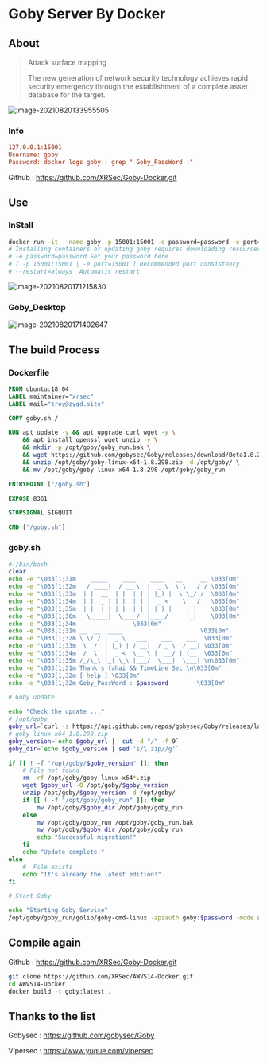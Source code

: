 # Goby Server By Docker

## About

> Attack surface mapping
>
> The new generation of network security technology achieves rapid security emergency through the establishment of a complete asset database for the target.

![image-20210820133955505](https://rmt.ladydaily.com/fetch/ZYGG/storage/image-20210820133955505.png?w=1280)

### Info

```ini
127.0.0.1:15001
Username: goby
Password: docker logs goby | grep " Goby_PassWord :"
```

Github : https://github.com/XRSec/Goby-Docker.git

## Use

### InStall

```bash
docker run -it --name goby -p 15001:15001 -e password=password -e port=15001 xrsec/goby:latest
# Installing containers or updating goby requires downloading resources from GitHub
# -e password=password Set your password here 
# [ -p 15001:15001 | -e port=15001 ] Recommended port consistency
# --restart=always  Automatic restart
```

![image-20210820171215830](https://rmt.ladydaily.com/fetch/ZYGG/storage/20210820171444750926.png?w=1280&fmt=jpg)

### Goby_Desktop

![image-20210820171402647](https://rmt.ladydaily.com/fetch/ZYGG/storage/20210820171449669292.png?w=1280&fmt=jpg)

## The build Process

### Dockerfile

```dockerfile
FROM ubuntu:18.04
LABEL maintainer="xrsec"
LABEL mail="troy@zygd.site"

COPY goby.sh /

RUN apt update -y && apt upgrade curl wget -y \
    && apt install openssl wget unzip -y \
    && mkdir -p /opt/goby/goby_run.bak \
    && wget https://github.com/gobysec/Goby/releases/download/Beta1.8.298/goby-linux-x64-1.8.298.zip -O /opt/goby/goby-linux-x64-1.8.298.zip \
    && unzip /opt/goby/goby-linux-x64-1.8.298.zip -d /opt/goby/ \
    && mv /opt/goby/goby-linux-x64-1.8.298 /opt/goby/goby_run

ENTRYPOINT ["/goby.sh"]

EXPOSE 8361

STOPSIGNAL SIGQUIT

CMD ["/goby.sh"]
```



### goby.sh

```sh
#!/bin/bash
clear
echo -e "\033[1;31m    _____    ____    ____   __     __ \033[0m"
echo -e "\033[1;32m   / ____|  / __ \  |  _ \  \ \   / / \033[0m"
echo -e "\033[1;33m  | |  __  | |  | | | |_) |  \ \_/ /  \033[0m"
echo -e "\033[1;34m  | | |_ | | |  | | |  _ <    \   /   \033[0m"
echo -e "\033[1;35m  | |__| | | |__| | | |_) |    | |    \033[0m"
echo -e "\033[1;36m   \_____|  \____/  |____/     |_|    \033[0m"                                
echo -e "\033[1;34m -------------- \033[0m"                           
echo -e "\033[1;31m __  __  ____                      \033[0m"
echo -e "\033[1;32m \ \/ / |  _ \   ___    ___    ___  \033[0m"
echo -e "\033[1;33m  \  /  | |_) | / __|  / _ \  / __| \033[0m"
echo -e "\033[1;34m  /  \  |  _ <  \__ \ |  __/ | (__  \033[0m"
echo -e "\033[1;35m /_/\_\ |_| \_\ |___/  \___|  \___| \n\033[0m"
echo -e "\033[1;31m Thank's fahai && TimeLine Sec \n\033[0m"
echo -e "\033[1;32m [ help ] \033[0m"
echo -e "\033[1;32m Goby_PassWord : $password        \033[0m"

# Goby update

echo "Check the update ..."
# /opt/goby
goby_url=`curl -s https://api.github.com/repos/gobysec/Goby/releases/latest | grep browser_download_url | grep linux | cut -d '"' -f 4`
# goby-linux-x64-1.8.298.zip
goby_version=`echo $goby_url |  cut -d "/" -f 9`
goby_dir=`echo $goby_version | sed 's/\.zip//g'`

if [[ ! -f "/opt/goby/$goby_version" ]]; then
    # File not found
    rm -rf /opt/goby/goby-linux-x64*.zip
    wget $goby_url -O /opt/goby/$goby_version
    unzip /opt/goby/$goby_version -d /opt/goby/
    if [[ ! -f "/opt/goby/goby_run" ]]; then
        mv /opt/goby/$goby_dir /opt/goby/goby_run
    else 
        mv /opt/goby/goby_run /opt/goby/goby_run.bak
        mv /opt/goby/$goby_dir /opt/goby/goby_run
        echo "Successful migration!"
    fi
    echo "Update complete!"
else
    #  File exists
    echo "It's already the latest edition!"
fi

# Start Goby

echo "Starting Goby Service"
/opt/goby/goby_run/golib/goby-cmd-linux -apiauth goby:$password -mode api -bind 0.0.0.0:$port
```



## Compile again

Github : https://github.com/XRSec/Goby-Docker.git

```bash
git clone https://github.com/XRSec/AWVS14-Docker.git
cd AWVS14-Docker
docker build -t goby:latest .
```



## Thanks to the list

Gobysec : https://github.com/gobysec/Goby

Vipersec : https://www.yuque.com/vipersec
